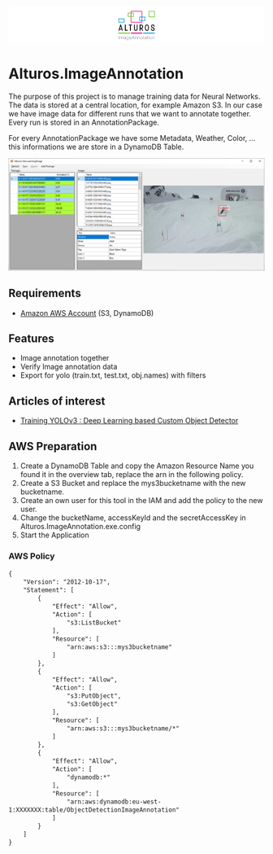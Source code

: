 ![Alturos.ImageAnnotation](doc/logo-banner.png)

# Alturos.ImageAnnotation

The purpose of this project is to manage training data for Neural Networks. The data is stored at a central location, for example Amazon S3.
In our case we have image data for different runs that we want to annotate together. Every run is stored in an AnnotationPackage.

For every AnnotationPackage we have some Metadata, Weather, Color, ... this informations we are store in a DynamoDB Table.

![object detection result](/doc/AlturosImageAnnotation.png)

## Requirements

 - [Amazon AWS Account](https://aws.amazon.com/) (S3, DynamoDB)
 
## Features

 - Image annotation together
 - Verify Image annotation data
 - Export for yolo (train.txt, test.txt, obj.names) with filters

## Articles of interest

- [Training YOLOv3 : Deep Learning based Custom Object Detector](https://www.learnopencv.com/training-yolov3-deep-learning-based-custom-object-detector/)

## AWS Preparation

1. Create a DynamoDB Table and copy the Amazon Resource Name you found it in the overview tab, replace the arn in the following policy.
1. Create a S3 Bucket and replace the mys3bucketname with the new bucketname.
1. Create an own user for this tool in the IAM and add the policy to the new user.
1. Change the bucketName, accessKeyId and the secretAccessKey in Alturos.ImageAnnotation.exe.config
1. Start the Application

### AWS Policy
```
{
    "Version": "2012-10-17",
    "Statement": [
        {
            "Effect": "Allow",
            "Action": [
                "s3:ListBucket"
            ],
            "Resource": [
                "arn:aws:s3:::mys3bucketname"
            ]
        },
        {
            "Effect": "Allow",
            "Action": [
                "s3:PutObject",
                "s3:GetObject"
            ],
            "Resource": [
                "arn:aws:s3:::mys3bucketname/*"
            ]
        },
        {
            "Effect": "Allow",
            "Action": [
                "dynamodb:*"
            ],
            "Resource": [
                "arn:aws:dynamodb:eu-west-1:XXXXXXX:table/ObjectDetectionImageAnnotation"
            ]
        }
    ]
}
```
